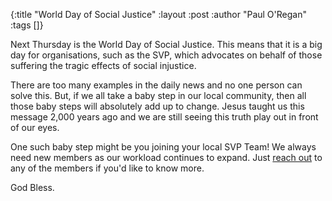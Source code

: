 {:title "World Day of Social Justice"
 :layout :post
 :author "Paul O'Regan"
 :tags []}

Next Thursday is the World Day of Social Justice. This means that it is a big day for organisations, such as the SVP, which advocates on behalf of those suffering the tragic effects of social injustice.

There are too many examples in the daily news and no one person can solve this. But, if we all take a baby step in our local community, then all those baby steps will absolutely add up to change. Jesus taught us this message 2,000 years ago and we are still seeing this truth play out in front of our eyes.

One such baby step might be you joining your local SVP Team! We always need new members as our workload continues to expand. Just [reach out](../../pages-output/contact/) to any of the members if you'd like to know more.

God Bless.
